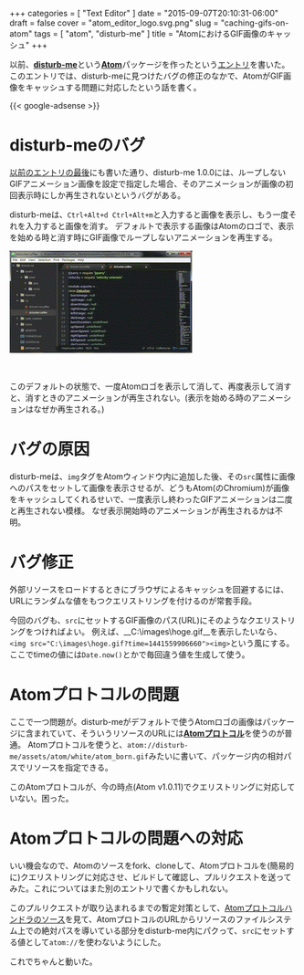 +++
categories = [ "Text Editor" ]
date = "2015-09-07T20:10:31-06:00"
draft = false
cover = "atom_editor_logo.svg.png"
slug = "caching-gifs-on-atom"
tags = [ "atom", "disturb-me" ]
title = "AtomにおけるGIF画像のキャッシュ"
+++

以前、[__disturb-me__](https://atom.io/packages/disturb-me)という[__Atom__](https://atom.io/)パッケージを作ったという[エントリ](https://www.kaitoy.xyz/2015/09/06/disturb-me/)を書いた。
このエントリでは、disturb-meに見つけたバグの修正のなかで、AtomがGIF画像をキャッシュする問題に対応したという話を書く。

<!--more-->

{{< google-adsense >}}

# disturb-meのバグ
[以前のエントリの最後](https://www.kaitoy.xyz/2015/09/06/disturb-me/#6-%E3%83%AA%E3%83%AA%E3%83%BC%E3%82%B9%E3%81%AA%E3%81%A9)にも書いた通り、disturb-me 1.0.0には、ループしないGIFアニメーション画像を設定で指定した場合、そのアニメーションが画像の初回表示時にしか再生されないというバグがある。

disturb-meは、`Ctrl+Alt+d Ctrl+Alt+m`と入力すると画像を表示し、もう一度それを入力すると画像を消す。
デフォルトで表示する画像はAtomのロゴで、表示を始める時と消す時にGIF画像でループしないアニメーションを再生する。

![screenshot](https://github.com/kaitoy/disturb-me/raw/master/assets/disturb-me-demo.gif)

<br>

このデフォルトの状態で、一度Atomロゴを表示して消して、再度表示して消すと、消すときのアニメーションが再生されない。(表示を始める時のアニメーションはなぜか再生される。)

# バグの原因
disturb-meは、`img`タグをAtomウィンドウ内に追加した後、その`src`属性に画像へのパスをセットして画像を表示させるが、どうもAtom(のChromium)が画像をキャッシュしてくれるせいで、一度表示し終わったGIFアニメーションは二度と再生されない模様。
なぜ表示開始時のアニメーションが再生されるかは不明。

# バグ修正
外部リソースをロードするときにブラウザによるキャッシュを回避するには、URLにランダムな値をもつクエリストリングを付けるのが常套手段。

今回のバグも、`src`にセットするGIF画像のパス(URL)にそのようなクエリストリングをつければよい。
例えば、__C:\images\hoge.gif__を表示したいなら、`<img src="C:\images\hoge.gif?time=1441559906660"><img>`という風にする。
ここでtimeの値には`Date.now()`とかで毎回違う値を生成して使う。

# Atomプロトコルの問題
ここで一つ問題が。disturb-meがデフォルトで使うAtomロゴの画像はパッケージに含まれていて、そういうリソースのURLには[__Atomプロトコル__](https://atom.io/docs/latest/creating-a-package#bundle-external-resources)を使うのが普通。
Atomプロトコルを使うと、`atom://disturb-me/assets/atom/white/atom_born.gif`みたいに書いて、パッケージ内の相対パスでリソースを指定できる。

このAtomプロトコルが、今の時点(Atom v1.0.11)でクエリストリングに対応していない。困った。

# Atomプロトコルの問題への対応
いい機会なので、Atomのソースをfork、cloneして、Atomプロトコルを(簡易的に)クエリストリングに対応させ、ビルドして確認し、プルリクエストを送ってみた。これについてはまた別のエントリで書くかもしれない。

このプルリクエストが取り込まれるまでの暫定対策として、[Atomプロトコルハンドラのソース](https://github.com/atom/atom/blob/master/src/browser/atom-protocol-handler.coffee)を見て、AtomプロトコルのURLからリソースのファイルシステム上での絶対パスを導いている部分をdisturb-me内にパクって、`src`にセットする値として`atom://`を使わないようにした。

これでちゃんと動いた。
